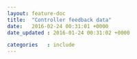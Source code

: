 ```yaml
---
layout: feature-doc
title:  "Controller feedback data"
date:   2016-02-24 00:31:01 +0000
date_updated : 2016-01-24 00:31:02 +0000

categories   : include
---
```

<!--
## Information returned back to controller Hooks.

| No. | Return keys           | Return values                                   | Pullbar    | Analog pad | DPad     | GesturePad |
|---- | --------------------  | ----------------------------------              | :-:        | :-:        | :-:      | :-:        |
| 01. | compass_rose          | The direction the user is moving the controller | &#x2714; | &#x2714;   | &#x2714; | &#x2714;   |
| 02. | cartesian_coordinate  | Cartesian coordinates of x and y                | &#x2714; | &#x2714;   |          | &#x2714;   |
| 03. | axis_direction        | in, out, static                                 | &#x2714; | &#x2718;   |          | &#x2718;   |
| 04. | direction             | UP, RIGHT, DOWN, LEFT                           | &#x2714; | &#x2714;   | &#x2714; | &#x2714;   |
| 06. | angle                 | in, out, static                                 | &#x2714; | &#x2718;   | &#x2718; | &#x2718;   |
| 05. | delta                 | Cartesian coordinates of x and y                | &#x2714; | &#x2714;   |          | &#x2714;   |

## 01. Compass rose
compass_rose is the movment given as

![alt text]( /images/a-pad-cardinal-direction@2x.png "Logo Title Text 1")
![alt text]( /images/a-pad-cardinal-direction@2x.png "Logo Title Text 1")
![alt text]( /images/a-pad-cardinal-direction@2x.png "Logo Title Text 1")

| No. | Movment type    | Compass rose |
|---- | -------------   | ------------ |
| 01. | Move up         | N            |
| 02. | Move up right   | NE           |
| 03. | Move right      | E            |
| 04. | Move down right | SE           |
| 05. | Move down       | S            |
| 06. | Move down left  | SW           |
| 07. | Move left       | W            |
| 08. | Move up left    | NW           |

## 02. Cartesian coordinate
Table below otulines Cartesian coordinate that will be return by a support controler.

![alt text]( /images/a-pad-coordinates-diagram@2x.png "Logo Title Text 1")
![alt text]( /images/a-pad-coordinates-diagram@2x.png "Logo Title Text 1")
![alt text]( /images/a-pad-coordinates-diagram@2x.png "Logo Title Text 1")

| No. | Movment type  | Cartesian coordinate               |
|---- | ------------- | ---------------------------------- |
| 01. | Move up       | Values 0 to -1.0 on y axis.        |
| 02. | Move down     | Values 0 to 1.0 on y axis.         |
| 03. | Move left     | Values 0 to -1.0 on x axis.        |
| 04. | Move right    | Values 0 to 1.0 on x axis.         |



## 03. Axis direction
Table below otulines the axis direction that will be return by a support controler.

| No. | Movment type  | Cartesian coordinate                                            |
|---- | ------------- | ----------------------------------                              |
| 01. | In            | User is moving in towards the centre of the {{ page.title }}.   |
| 02. | Out           | User is moving in away from the centre of the {{ page.title }}. |
| 03. | Static        | Moving in the same direction.                                   |



## 04. Direction
— — — — — — — — — — — — — — — — — — — — — — — — — — — — — — — — — — — — — — — — — — — — — — — — — — — — — — — — — — — — — — — — — — — — — — — — —



## 05. Delta (Hammer.js)
— — — — — — — — — — — — — — — — — — — — — — — — — — — — — — — — — — — — — — — — — — — — — — — — — — — — — — — — — — — — — — — — — — — — — — — — —



## 06. Angle (Hammer.js)
![alt text]( /images/a-pad-angle-diagram@2x.png "Logo Title Text 1")
— — — — — — — — — — — — — — — — — — — — — — — — — — — — — — — — — — — — — — — — — — — — — — — — — — — — — — — — — — — — — — — — — — — — — — — — — -->